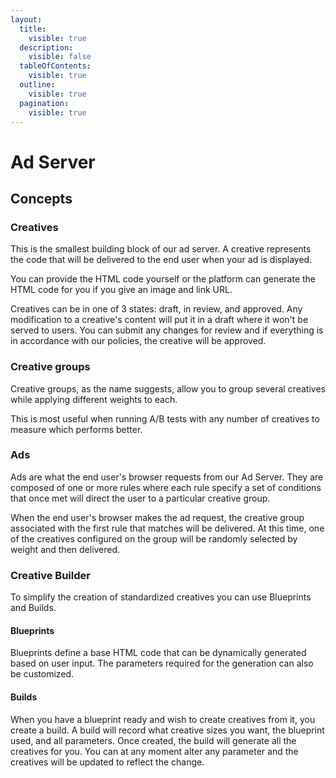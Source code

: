 ```yaml
---
layout:
  title:
    visible: true
  description:
    visible: false
  tableOfContents:
    visible: true
  outline:
    visible: true
  pagination:
    visible: true
---
```


# Ad Server

## Concepts

### Creatives

This is the smallest building block of our ad server. A creative represents the code that will be delivered to the end user when your ad is displayed.

You can provide the HTML code yourself or the platform can generate the HTML code for you if you give an image and link URL.

Creatives can be in one of 3 states: draft, in review, and approved. Any modification to a creative's content will put it in a draft where it won't be served to users. You can submit any changes for review and if everything is in accordance with our policies, the creative will be approved.

### Creative groups

Creative groups, as the name suggests, allow you to group several creatives while applying different weights to each.

This is most useful when running A/B tests with any number of creatives to measure which performs better.&#x20;

### Ads

Ads are what the end user's browser requests from our Ad Server. They are composed of one or more rules where each rule specify a set of conditions that once met will direct the user to a particular creative group.

When the end user's browser makes the ad request, the creative group associated with the first rule that matches will be delivered. At this time, one of the creatives configured on the group will be randomly selected by weight and then delivered.

### Creative Builder

To simplify the creation of standardized creatives you can use Blueprints and Builds.

#### Blueprints

Blueprints define a base HTML code that can be dynamically generated based on user input. The parameters required for the generation can also be customized.

#### Builds

When you have a blueprint ready and wish to create creatives from it, you create a build. A build will record what creative sizes you want, the blueprint used, and all parameters. Once created, the build will generate all the creatives for you. You can at any moment alter any parameter and the creatives will be updated to reflect the change.
